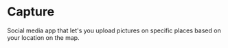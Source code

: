 # Capture

  Social media app that let's you upload pictures on specific places based on your location on the map.
